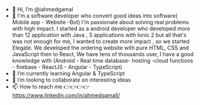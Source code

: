 - 👋 Hi, I’m @iahmedgamal
- 👀 I'm a software developer who convert good ideas into software( Mobile app - Website -Bot) 
I'm passionate about solving real problems with high impact.
I started as a android developer who developed more than 12 application with Java ,
3 applications with Ionic 2 but all that's was not enough for me, I wanted to create more impact ,
so we started Elegate. We developed the ordering website with pure HTML, CSS and JavaScript then to React, We have tens of thousands user, 
I have a good knowledge with (Android - Real time database- hosting -cloud functions - firebase - ReactJS  - Angular - TypeScript) 
- 🌱 I’m currently learning Angular & TypeScript 
- 💞️ I’m looking to collaborate on interesting ideas 
- 📫 How to reach me 👉👉👉👉 https://www.linkedin.com/in/ahmedgamall/
